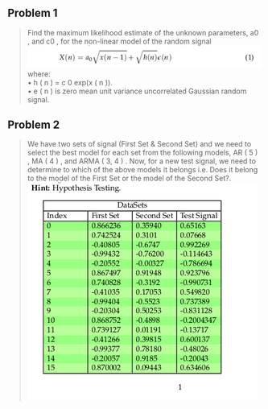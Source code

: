## Problem 1
>Find the maximum likelihood estimate of the unknown parameters, a0 , and c0 , for the
non-linear model of the random signal 
![img](eqn.jpg) <br>
where:<br>
• h ( n ) = c 0 exp(x ( n )).<br>
• e ( n ) is zero mean unit variance uncorrelated Gaussian random signal.
## Problem 2
>We have two sets of signal (First Set & Second Set) and we need to select the best model
for each set from the following models, AR ( 5 ) , MA ( 4 ) , and ARMA ( 3, 4 ) . Now, for a
new test signal, we need to determine to which of the above models it belongs i.e. Does
it belong to the model of the First Set or the model of the Second Set?.<br>
![img](table.png)
